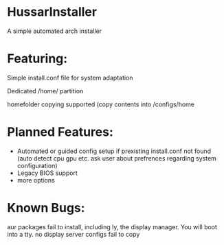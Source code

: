 #  HussarInstaller
A simple automated arch installer

# Featuring:

Simple install.conf file for system adaptation

Dedicated /home/ partition

homefolder copying supported (copy contents into /configs/home

# Planned Features:
- Automated or guided config setup if prexisting install.conf not found (auto detect cpu gpu etc. ask user about prefrences regarding system configuration)
- Legacy BIOS support
- more options

# Known Bugs:
aur packages fail to install, including ly, the display manager. You will boot into a tty.
no display server
configs fail to copy
